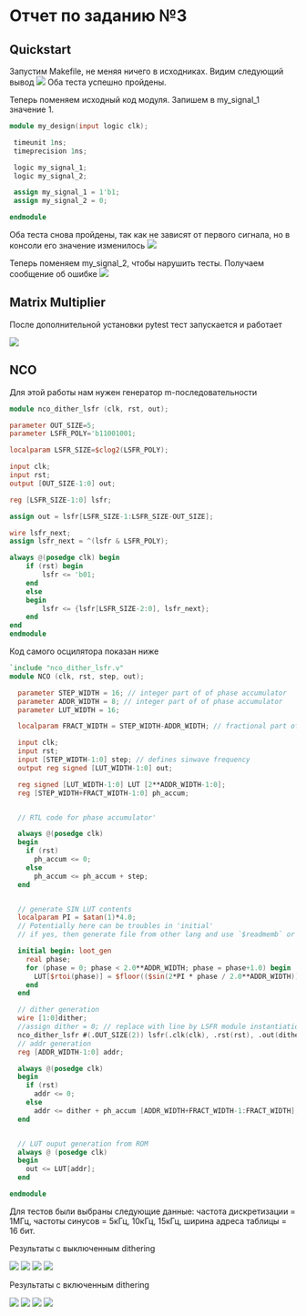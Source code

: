 # Отчет по заданию №3

## Quickstart

Запустим Makefile, не меняя ничего в исходниках. Видим следующий вывод
![](./img/1_1.png)
Оба теста успешно пройдены.

 Теперь поменяем исходный код модуля. Запишем в my_signal_1 значение 1.

 ```verilog
 module my_design(input logic clk);

  timeunit 1ns;
  timeprecision 1ns;

  logic my_signal_1;
  logic my_signal_2;

  assign my_signal_1 = 1'b1;
  assign my_signal_2 = 0;

endmodule
 ```
Оба теста снова пройдены, так как не зависят от первого сигнала, но в консоли его значение изменилось
![](./img/1_2.png)

Теперь поменяем my_signal_2, чтобы нарушить тесты.
Получаем сообщение об ошибке
![](./img/1_3.png)

## Matrix Multiplier

После дополнительной установки pytest тест запускается и работает

![](./img/2_1.png)

## NCO

Для этой работы нам нужен генератор m-последовательности

```verilog
module nco_dither_lsfr (clk, rst, out);

parameter OUT_SIZE=5;
parameter LSFR_POLY='b11001001;

localparam LSFR_SIZE=$clog2(LSFR_POLY);

input clk;
input rst; 
output [OUT_SIZE-1:0] out;

reg [LSFR_SIZE-1:0] lsfr;

assign out = lsfr[LSFR_SIZE-1:LSFR_SIZE-OUT_SIZE];

wire lsfr_next;
assign lsfr_next = ^(lsfr & LSFR_POLY);

always @(posedge clk) begin
    if (rst) begin
	    lsfr <= 'b01;
	end
	else
	begin
		lsfr <= {lsfr[LSFR_SIZE-2:0], lsfr_next};
	end
end
endmodule
```

Код самого осцилятора показан ниже

```verilog
`include "nco_dither_lsfr.v"
module NCO (clk, rst, step, out);

  parameter STEP_WIDTH = 16; // integer part of of phase accumulator
  parameter ADDR_WIDTH = 8; // integer part of of phase accumulator
  parameter LUT_WIDTH = 16;

  localparam FRACT_WIDTH = STEP_WIDTH-ADDR_WIDTH; // fractional part of phase accumulator

  input clk;
  input rst;
  input [STEP_WIDTH-1:0] step; // defines sinwave frequency
  output reg signed [LUT_WIDTH-1:0] out;

  reg signed [LUT_WIDTH-1:0] LUT [2**ADDR_WIDTH-1:0];
  reg [STEP_WIDTH+FRACT_WIDTH-1:0] ph_accum;


  // RTL code for phase accumulator'

  always @(posedge clk)
  begin
    if (rst)
      ph_accum <= 0;
    else
      ph_accum <= ph_accum + step;
  end


  // generate SIN LUT contents
  localparam PI = $atan(1)*4.0;
  // Potentially here can be troubles in 'initial'
  // if yes, then generate file from other lang and use `$readmemb` or `$readmemh`

  initial begin: loot_gen
    real phase;
    for (phase = 0; phase < 2.0**ADDR_WIDTH; phase = phase+1.0) begin
      LUT[$rtoi(phase)] = $floor(($sin(2*PI * phase / 2.0**ADDR_WIDTH)) * 2**(LUT_WIDTH-2) );
    end
  end

  // dither generation
  wire [1:0]dither;
  //assign dither = 0; // replace with line by LSFR module instantiation to get dither value
  nco_dither_lsfr #(.OUT_SIZE(2)) lsfr(.clk(clk), .rst(rst), .out(dither));
  // addr generation
  reg [ADDR_WIDTH-1:0] addr;

  always @(posedge clk)
  begin
    if (rst)
      addr <= 0;
    else
      addr <= dither + ph_accum [ADDR_WIDTH+FRACT_WIDTH-1:FRACT_WIDTH];
  end


  // LUT ouput generation from ROM
  always @ (posedge clk)
  begin
    out <= LUT[addr];
  end

endmodule
```

Для тестов были выбраны следующие данные: частота дискретизации = 1МГц, частоты синусов = 5кГц, 10кГц, 15кГц, ширина адреса таблицы = 16 бит.

Результаты с выключенным dithering

![](./NCO/img/sin2.png)
![](./NCO/img/sin_step3276.8.png)
![](./NCO/img/sin_step6553.6.png)
![](./NCO/img/sin_step9830.4.png)

Результаты с включенным dithering

![](./NCO/img/sin.png)
![](./NCO/img/sin_step3276.8dither.png)
![](./NCO/img/sin_step6553.6dither.png)
![](./NCO/img/sin_step9830.4dither.png)